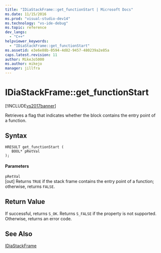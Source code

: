 ```yaml
---
title: "IDiaStackFrame::get_functionStart | Microsoft Docs"
ms.date: 11/15/2016
ms.prod: "visual-studio-dev14"
ms.technology: "vs-ide-debug"
ms.topic: reference
dev_langs: 
  - "C++"
helpviewer_keywords: 
  - "IDiaStackFrame::get_functionStart"
ms.assetid: e3e6e88b-0594-4d82-9457-480239a2e85a
caps.latest.revision: 11
author: MikeJo5000
ms.author: mikejo
manager: jillfra
---
```

# IDiaStackFrame::get_functionStart
[!INCLUDE[vs2017banner](../../includes/vs2017banner.md)]

Retrieves a flag that indicates whether the block contains the entry point of a function.  
  
## Syntax  
  
```cpp#  
HRESULT get_functionStart (   
   BOOL* pRetVal  
);  
```  
  
#### Parameters  
 `pRetVal`  
 [out] Returns `TRUE` if the stack frame contains the entry point of a function; otherwise, returns `FALSE`.  
  
## Return Value  
 If successful, returns `S_OK`. Returns `S_FALSE` if the property is not supported. Otherwise, returns an error code.  
  
## See Also  
 [IDiaStackFrame](../../debugger/debug-interface-access/idiastackframe.md)
